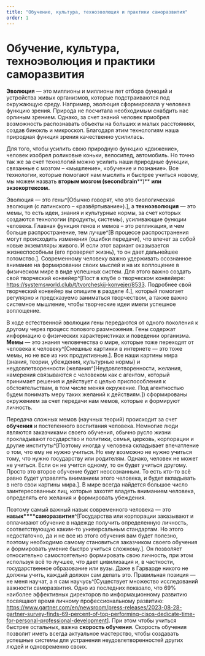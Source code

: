 ```yaml
---
title: "Обучение, культура, техноэволюция и практики саморазвития"
order: 1
---
```


# Обучение, культура, техноэволюция и практики саморазвития

**Эволюция** — это миллионы и миллионы лет отбора функций и устройства живых организмов, которые подстраиваются под окружающую среду. Например, эволюция сформировала у человека функцию зрения. Природа не посчитала необходимым снабдить нас орлиным зрением. Однако, за счет знаний человек приобрел возможность распознавать объекты на больших и малых расстояниях, создав бинокль и микроскоп. Благодаря этим технологиям наша природная функция зрения качественно усилилась.

Для того, чтобы усилить свою природную функцию «движение», человек изобрел роликовые коньки, велосипед, автомобиль. Но точно так же за счет технологий можно усилить наши природные функции, связанные с мозгом – «мышление», «обучение и познание». Все технологии, которые помогают нам мыслить и быстрее учиться новому, мы можем назвать **вторым мозгом (****second****brain****)** **или экзокортексом.**

Эволюция — это гены^[Обычно говорят, что это биологическая эволюция (с латинского – «развёртывание»).], а **техноэволюция** — это мемы, то есть идеи, знания и культурные нормы, за счет которых создаются технологии (продукты, системы), усиливающие функции человека. Главная функция генов и мемов – это репликация, и чем больше распространение, тем лучше^[В процессе распространения могут происходить изменения (ошибки передачи), что влечет за собой новые экземпляры живого. И если этот вариант оказывается жизнеспособным (его проверяет жизнь), то он дает дальнейшее потомство.]. Современному человеку важно удерживать осознанное внимание на формировании своих мыслей и на их воплощение в физическом мире в виде успешных систем. Для этого важно создать свой творческий конвейер^[Пост в клубе о творческом конвейере: <https://systemsworld.club/t/tvorcheskij-konvejer/8533>. Подробнее свой творческий конвейер вы опишите в разделе 4.], который помогает регулярно и предсказуемо заниматься творчеством, а также важно системное мышление, чтобы творческие идеи имели успешное воплощение.

В ходе естественной эволюции гены передаются от одного поколения к другому через процесс полового размножения. Гены содержат информацию о физических характеристиках и поведении организма. **Мемы** — это знания человечества о мире, которые тоже переходят от человека к человеку^[Смешные картинки в интернете — это тоже мемы, но не все из них продуктивные.]. Все наши картины мира (знания, теории, убеждения, культурные нормы) и неудовлетворенности (желания^[Неудовлетворенности, желания, намерения связываются с человеком как с агентом, который принимает решения и действует с целью приспособления к обстоятельствам, в том числе меняя окружение. Под агентностью будем понимать меру таких желаний к действиям.]) сформированы окружением за счет передачи нам мемов, которые и формируют личность.

Передача сложных мемов (научных теорий) происходит за счет **обучения** и постепенного воспитания человека. Немногие люди являются заказчиками своего обучения, обычно русло жизни прокладывают государство и политики, семья, церковь, корпорации и другие институты^[Поэтому иногда у человека складывает впечатление о том, что ему не нужно учиться. Но ему возможно не нужно учиться тому, что нужно государству или родителям. Однако, человек не может не учиться. Если он не учится одному, то он будет учиться другому. Просто это второе обучение будет неосознанным. То есть кто-то всё равно будет управлять вниманием этого человека, и будет вкладывать в него свои картины мира.]. В мире всегда найдется большое число заинтересованных лиц, которые захотят владеть вниманием человека, определять его желания и формировать убеждения.

Поэтому самый важный навык современного человека — это **навык****саморазвития**^[Государства или корпорации заказывают и оплачивают обучение в надежде получить определенную личность, соответствующую каким-то универсальным стандартам. Но этого недостаточно, да и не все из этого обучения вам будет полезно, поэтому необходимо самому становиться заказчиком своего обучения и формировать умение быстро учиться сложному.]. Он позволяет относительно самостоятельно формировать свою личность, при этом используя всё то лучшее, что дает цивилизация и, в частности, государственное образование или вузы. Даже в Гарварде никого не должны учить, каждый должен сам делать это. Правильная позиция — не меня научат, а я сам научусь^[Существует множество исследований важности саморазвития. Одно из последних показало, что 69% наиболее эффективных директоров по информационному развитию посвящают время личному профессиональному развитию: <https://www.gartner.com/en/newsroom/press-releases/2023-08-28-gartner-survey-finds-69-percent-of-top-performing-cisos-dedicate-time-for-personal-professional-development>]. При этом чтобы учиться быстрее остальных, важна **скорость обучения**. Скорость обучения позволит иметь всегда актуальное мастерство, чтобы создавать успешные системы для устранения неудовлетворенностей других людей и одновременно своих.